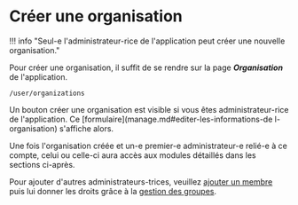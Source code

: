 # Créer une organisation

!!! info "Seul-e l'administrateur-rice de l'application peut créer une nouvelle organisation."

Pour créer une organisation, il suffit de se rendre sur la page ***Organisation*** de l'application. 

```
/user/organizations
```

Un bouton créer une organisation est visible si vous êtes administrateur-rice de l'application. Ce [formulaire](manage.md#editer-les-informations-de l-organisation) s'affiche alors. 

Une fois l'organisation créée et un-e premier-e administrateur-e relié-e à ce compte, celui ou celle-ci aura accès aux modules détaillés dans les sections ci-après.

Pour ajouter d'autres administrateurs-trices, veuillez [ajouter un membre]("organization/members.md") puis lui donner les droits grâce à la [gestion des groupes]("organization/groups.md"). 

